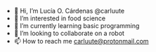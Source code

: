 - 👋 Hi, I’m Lucía O. Cárdenas @carluute
- 👀 I’m interested in food science
- 🌱 I’m currently learning basic programming
- 💞️ I’m looking to collaborate on a robot
- 📫 How to reach me carluute@protonmail.com 

<!---
carluute/carluute is a ✨ special ✨ repository because its `README.md` (this file) appears on your GitHub profile.
You can click the Preview link to take a look at your changes.
--->
